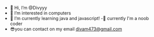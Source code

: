 - 👋 Hi, I’m @Divyyy
- 👀 I’m interested in computers
- 🌱 I’m currently learning java and javascript!
-🥲 currently I'm a noob coder
- 😎you can contact on my email divam473@gmail.com
